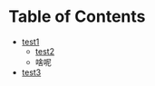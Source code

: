 Table of Contents
=================

* [test1](#test1)
  * [test2](#test2)
  * 啥呢
* [test3](#test3)

